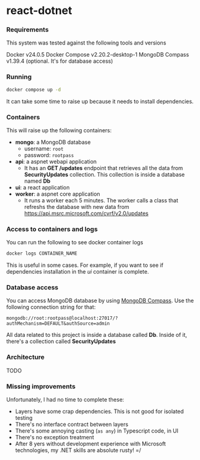 # react-dotnet

### Requirements

This system was tested against the following tools and versions

Docker v24.0.5
Docker Compose v2.20.2-desktop-1
MongoDB Compass v1.39.4 (optional. It's for database access)

### Running

```bash
docker compose up -d
```

It can take some time to raise up because it needs to install dependencies.

### Containers

This will raise up the following containers:

- **mongo**: a MongoDB database
  - username: `root`
  - password: `rootpass`
- **api**: a aspnet webapi application
  - It has an **GET /updates** endpoint that retrieves all the data from **SecurityUpdates** collection. This collection is inside a database named **Db**
- **ui**: a react application
- **worker**: a aspnet core application
  - It runs a worker each 5 minutes. The worker calls a class that refreshs the database with new data from https://api.msrc.microsoft.com/cvrf/v2.0/updates

### Access to containers and logs

You can run the following to see docker container logs

```bash
docker logs CONTAINER_NAME
```

This is useful in some cases. For example, if you want to see if dependencies installation in the _ui_ container is complete.

### Database access

You can access MongoDB database by using [MongoDB Compass](). Use the following connection string for that:

```text
mongodb://root:rootpass@localhost:27017/?authMechanism=DEFAULT&authSource=admin
```

All data related to this project is inside a database called **Db**. Inside of it, there's a collection called **SecurityUpdates**

### Architecture

TODO

### Missing improvements

Unfortunately, I had no time to complete these:

- Layers have some crap dependencies. This is not good for isolated testing
- There's no interface contract between layers
- There's some annoying casting (`as any`) in Typescript code, in UI
- There's no exception treatment
- After 8 yers without development experience with Microsoft technologies, my .NET skills are absolute rusty! =/
